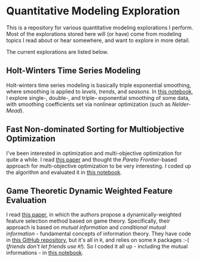 # Quantitative Modeling Exploration

This is a repository for various quantitative modeling explorations I perform. Most of the explorations stored here will (or have) come from modeling topics I read about or hear somewhere, and want to explore in more detail.

The current explorations are listed below.

## Holt-Winters Time Series Modeling

Holt-winters time series modeling is basically triple exponential smoothing, where smoothing is applied to *levels*, *trends*, and *seasons*. In [this notebook](src/HoltWinters_TripleExponentialSmoothing.ipynb), I explore single-, double-, and triple- exponential smoothing of some data, with smoothing coefficients set via nonlinear optimization (such as *Nelder-Mead*).

## Fast Non-dominated Sorting for Multiobjective Optimization

I've been interested in optimization and multi-objective optimization for quite a while. I read [this paper](docs/2002Debetal_NSGAIIMultiobjectiveGA.pdf) and thought the *Pareto Frontier*-based approach for multi-objective optimization to be very interesting. I coded up the algorithm and evaluated it in [this notebook](src/fastnondominatedsort.ipynb).


## Game Theoretic Dynamic Weighted Feature Evaluation

I read [this paper](docs/2019Chowdhuryetal_AntimicrobResitGameTheory.pdf), in which the authors propose a dynamically-weighted feature selection method based on game theory. Specifically, their approach is based on *mutual information* and *conditional mutual information* - fundamental concepts of information theory. They have code in [this GitHub repository](https://github.com/abu034004/GTDWFE/blob/master/code/GT_Feature_Selection.R), but it's all in `R`, and relies on some `R` packages :-( (*friends don't let friends use `R`!*). So I coded it all up - including the mutual informations - in [this notebook](src/GTDWFE.ipynb).
